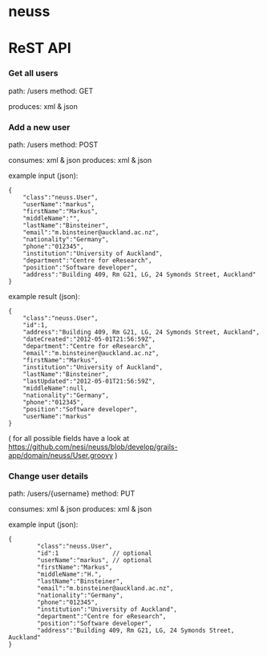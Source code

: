 neuss
=====

# ReST API

### Get all users

path: /users
method: GET

produces: xml & json

### Add a new user

path: /users
method: POST

consumes: xml & json
produces: xml & json

example input (json):

    {
        "class":"neuss.User",
        "userName":"markus",
        "firstName":"Markus",
		"middleName":"",
        "lastName":"Binsteiner",
        "email":"m.binsteiner@auckland.ac.nz",
        "nationality":"Germany",
		"phone":"012345",
		"institution":"University of Auckland",
		"department":"Centre for eResearch",
		"position":"Software developer",
		"address":"Building 409, Rm G21, LG, 24 Symonds Street, Auckland"
    }
	
example result (json):

    {
        "class":"neuss.User",
		"id":1,
	    "address":"Building 409, Rm G21, LG, 24 Symonds Street, Auckland",
        "dateCreated":"2012-05-01T21:56:59Z",
	    "department":"Centre for eResearch",
	    "email":"m.binsteiner@auckland.ac.nz",
	    "firstName":"Markus",
	    "institution":"University of Auckland",
		"lastName":"Binsteiner",
	    "lastUpdated":"2012-05-01T21:56:59Z",
	    "middleName":null,
	    "nationality":"Germany",
	    "phone":"012345",
	    "position":"Software developer",
	    "userName":"markus"
	}

( for all possible fields have a look at https://github.com/nesi/neuss/blob/develop/grails-app/domain/neuss/User.groovy )

### Change user details

path: /users/{username}
method: PUT

consumes: xml & json
produces: xml & json

example input (json):

    {
	        "class":"neuss.User",    
			"id":1               // optional
	        "userName":"markus", // optional
			"firstName":"Markus",
			"middleName":"H.",
			"lastName":"Binsteiner",
			"email":"m.binsteiner@auckland.ac.nz",
			"nationality":"Germany",
			"phone":"012345",
			"institution":"University of Auckland",
			"department":"Centre for eResearch",
			"position":"Software developer",
			"address":"Building 409, Rm G21, LG, 24 Symonds Street, Auckland"
	}

